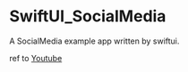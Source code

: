 # SwiftUI_SocialMedia

A SocialMedia example app written by swiftui.

ref to [Youtube](https://www.youtube.com/watch?v=ZKIn8Y0apaI&list=PLimqJDzPI-H9u3cSJCPB_EJsTU8XP2NUT&index=6)

